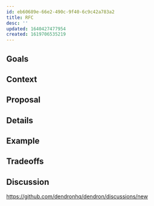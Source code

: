 ```yaml
---
id: eb60689e-66e2-490c-9f40-6c9c42a783a2
title: RFC
desc: ''
updated: 1640427477954
created: 1619706535219
---
```


## Goals

## Context

## Proposal

## Details

## Example

## Tradeoffs

## Discussion
<!-- Click the link and create new discussion -->
https://github.com/dendronhq/dendron/discussions/new
